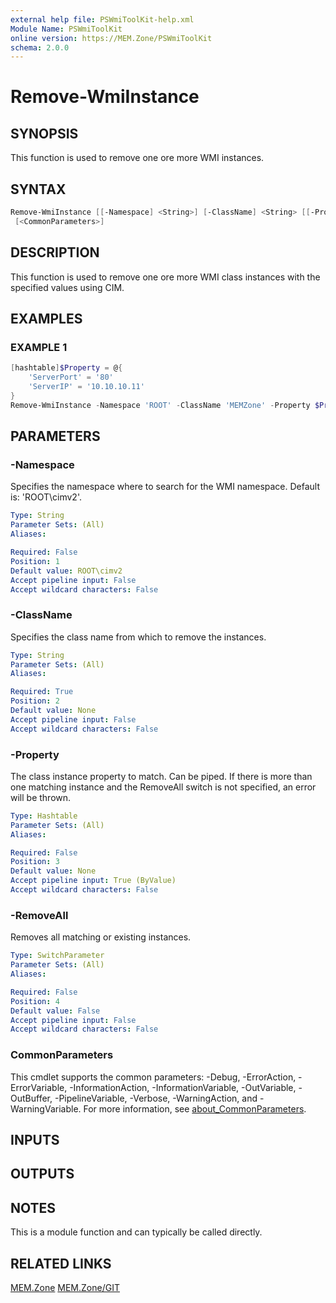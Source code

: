 ```yaml
---
external help file: PSWmiToolKit-help.xml
Module Name: PSWmiToolKit
online version: https://MEM.Zone/PSWmiToolKit
schema: 2.0.0
---
```


# Remove-WmiInstance

## SYNOPSIS

This function is used to remove one ore more WMI instances.

## SYNTAX

```powershell
Remove-WmiInstance [[-Namespace] <String>] [-ClassName] <String> [[-Property] <Hashtable>] [-RemoveAll]
 [<CommonParameters>]
```

## DESCRIPTION

This function is used to remove one ore more WMI class instances with the specified values using CIM.

## EXAMPLES

### EXAMPLE 1

```powershell
[hashtable]$Property = @{
    'ServerPort' = '80'
    'ServerIP' = '10.10.10.11'
}
Remove-WmiInstance -Namespace 'ROOT' -ClassName 'MEMZone' -Property $Property -RemoveAll
```

## PARAMETERS

### -Namespace

Specifies the namespace where to search for the WMI namespace.
Default is: 'ROOT\cimv2'.

```yaml
Type: String
Parameter Sets: (All)
Aliases:

Required: False
Position: 1
Default value: ROOT\cimv2
Accept pipeline input: False
Accept wildcard characters: False
```

### -ClassName

Specifies the class name from which to remove the instances.

```yaml
Type: String
Parameter Sets: (All)
Aliases:

Required: True
Position: 2
Default value: None
Accept pipeline input: False
Accept wildcard characters: False
```

### -Property

The class instance property to match.
Can be piped.
If there is more than one matching instance and the RemoveAll switch is not specified, an error will be thrown.

```yaml
Type: Hashtable
Parameter Sets: (All)
Aliases:

Required: False
Position: 3
Default value: None
Accept pipeline input: True (ByValue)
Accept wildcard characters: False
```

### -RemoveAll

Removes all matching or existing instances.

```yaml
Type: SwitchParameter
Parameter Sets: (All)
Aliases:

Required: False
Position: 4
Default value: False
Accept pipeline input: False
Accept wildcard characters: False
```

### CommonParameters

This cmdlet supports the common parameters: -Debug, -ErrorAction, -ErrorVariable, -InformationAction, -InformationVariable, -OutVariable, -OutBuffer, -PipelineVariable, -Verbose, -WarningAction, and -WarningVariable.
For more information, see [about_CommonParameters](http://go.microsoft.com/fwlink/?LinkID=113216).

## INPUTS

## OUTPUTS

## NOTES

This is a module function and can typically be called directly.

## RELATED LINKS

[MEM.Zone](https://MEM.Zone)
[MEM.Zone/GIT](https://MEM.Zone/GIT)
